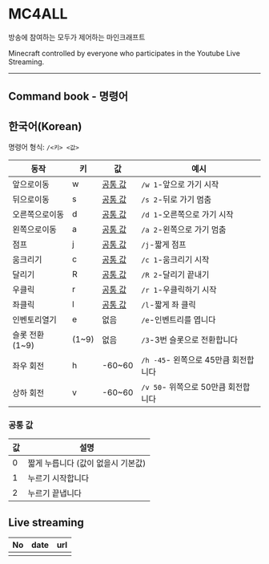 # MC4ALL

방송에 참여하는 모두가 제어하는 마인크래프트

Minecraft controlled by everyone who participates in the Youtube Live Streaming.

---

## Command book - 명령어

## 한국어(Korean)

명령어 형식: `/<키> <값>`

|동작|키|값|예시|
|---|---|---|---|
|앞으로이동|w|[공통 값](#공통-값)|`/w 1`-앞으로 가기 시작|
|뒤으로이동|s|[공통 값](#공통-값)|`/s 2`-뒤로 가기 멈춤|
|오른쪽으로이동|d|[공통 값](#공통-값)|`/d 1`-오른쪽으로 가기 시작|
|왼쪽으로이동|a|[공통 값](#공통-값)|`/a 2`-왼쪽으로 가기 멈춤|
|점프|j|[공통 값](#공통-값)|`/j`-짧게 점프|
|움크리기|c|[공통 값](#공통-값)|`/c 1`-움크리기 시작|
|달리기|R|[공통 값](#공통-값)|`/R 2`-달리기 끝내기|
|우클릭|r|[공통 값](#공통-값)|`/r 1`-우클릭하기 시작|
|좌클릭|l|[공통 값](#공통-값)|`/l`-짧게 좌 클릭|
|인벤토리열기|e|없음|`/e`-인벤트리를 엽니다|
|슬롯 전환 (1~9)|(1~9)|없음|`/3`-3번 슬롯으로 전환합니다|
|좌우 회전|h|-60~60|`/h -45`- 왼쪽으로 45만큼 회전합니다
|상하 회전|v|-60~60|`/v 50`- 위쪽으로 50만큼 회전합니다

### 공통 값

|값|설명|
|---|---|
|0|짧게 누릅니다 (값이 없을시 기본값)|
|1|누르기 시작합니다|
|2|누르기 끝냅니다|

## Live streaming
|No|date|url|
|---|---|---|
|||
